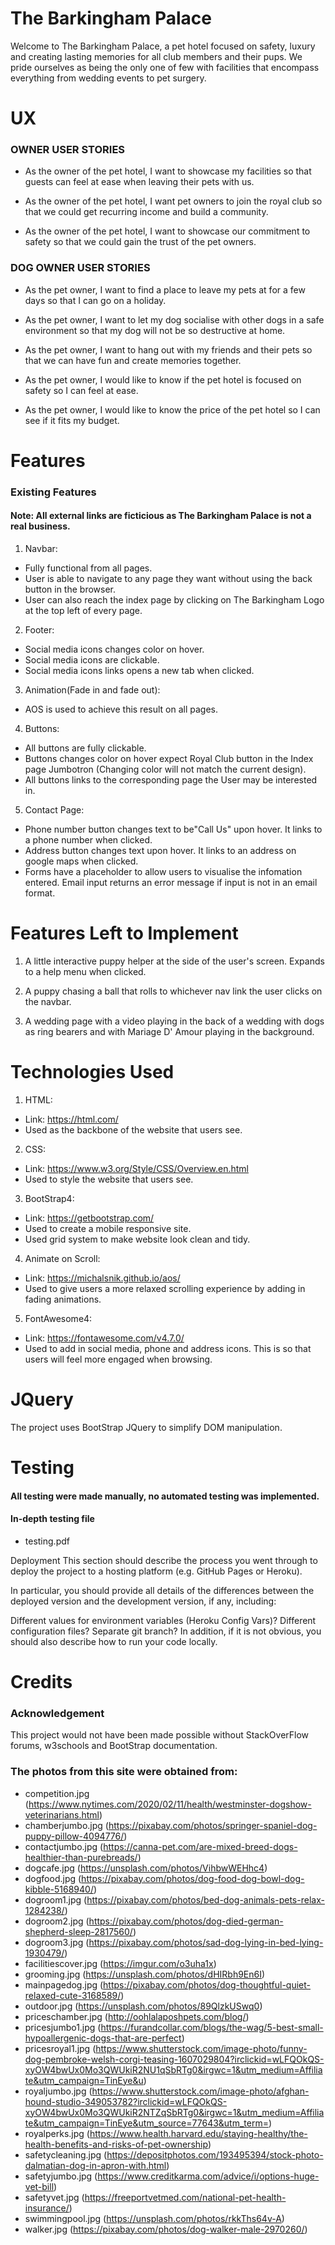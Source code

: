# The Barkingham Palace

Welcome to The Barkingham Palace, a pet hotel focused on safety, luxury and creating lasting memories for all club members and their pups. We pride ourselves as being the only one of few with facilities that encompass everything from wedding events to pet surgery.

# UX

### OWNER USER STORIES

- As the owner of the pet hotel, I want to showcase my facilities so that guests can feel
at ease when leaving their pets with us.

- As the owner of the pet hotel, I want pet owners to join the royal club so that we could get recurring income and build a community.

- As the owner of the pet hotel, I want to showcase our commitment to safety so that we could gain the trust of the pet owners.

### DOG OWNER USER STORIES

- As the pet owner, I want to find a place to leave my pets at for a few days so that I can go on a holiday.

- As the pet owner, I want to let my dog socialise with other dogs in a safe environment so that my dog will not be so destructive at home.

- As the pet owner, I want to hang out with my friends and their pets so that we can have fun and create memories together.

- As the pet owner, I would like to know if the pet hotel is focused on safety so I can feel at ease.


- As the pet owner, I would like to know the price of the pet hotel so I can see if it fits my budget.

# Features

### Existing Features

#### Note: All external links are ficticious as The Barkingham Palace is not a real business. 

1. Navbar: 
- Fully functional from all pages. 
- User is able to navigate to any page they want without using the back button in the browser. 
- User can also reach the index page by clicking on The Barkingham Logo at the top left of every page.

2. Footer: 
- Social media icons changes color on hover.
- Social media icons are clickable.
- Social media icons links opens a new tab when clicked.

3. Animation(Fade in and fade out):
- AOS is used to achieve this result on all pages.

4. Buttons:
- All buttons are fully clickable.
- Buttons changes color on hover expect Royal Club button in the Index page Jumbotron (Changing color will not match the current design). 
- All buttons links to the corresponding page the User may be interested in.

5. Contact Page:
- Phone number button changes text to be"Call Us" upon hover. It links to a phone number when clicked.
- Address button changes text upon hover. It links to an address on google maps when clicked. 
- Forms have a placeholder to allow users to visualise the infomation entered. Email input returns an error message if input is not in an email format.

# Features Left to Implement

1. A little interactive puppy helper at the side of the user's screen. Expands to a help menu when clicked.

2. A puppy chasing a ball that rolls to whichever nav link the user clicks on the navbar.

3. A wedding page with a video playing in the back of a wedding with dogs as ring bearers and with Mariage D' Amour playing in the background. 

# Technologies Used

1. HTML:
- Link: https://html.com/
- Used as the backbone of the website that users see.

2. CSS:
- Link: https://www.w3.org/Style/CSS/Overview.en.html
- Used to style the website that users see.

3. BootStrap4:
- Link: https://getbootstrap.com/
- Used to create a mobile responsive site.
- Used grid system to make website look clean and tidy.

4. Animate on Scroll:
- Link: https://michalsnik.github.io/aos/
- Used to give users a more relaxed scrolling experience by adding in fading animations.

5. FontAwesome4:
- Link: https://fontawesome.com/v4.7.0/
- Used to add in social media, phone and address icons. This is so that users will feel more engaged when browsing.

# JQuery

The project uses BootStrap JQuery to simplify DOM manipulation.

# Testing

#### All testing were made manually, no automated testing was implemented.

#### In-depth testing file 

- testing.pdf

Deployment
This section should describe the process you went through to deploy the project to a hosting platform (e.g. GitHub Pages or Heroku).

In particular, you should provide all details of the differences between the deployed version and the development version, if any, including:

Different values for environment variables (Heroku Config Vars)?
Different configuration files?
Separate git branch?
In addition, if it is not obvious, you should also describe how to run your code locally.

# Credits

### Acknowledgement

This project would not have been made possible without StackOverFlow forums, w3schools and BootStrap documentation.

### The photos from this site were obtained from:

- competition.jpg (https://www.nytimes.com/2020/02/11/health/westminster-dogshow-veterinarians.html)
- chamberjumbo.jpg (https://pixabay.com/photos/springer-spaniel-dog-puppy-pillow-4094776/)
- contactjumbo.jpg (https://canna-pet.com/are-mixed-breed-dogs-healthier-than-purebreads/)
- dogcafe.jpg (https://unsplash.com/photos/VihbwWEHhc4)
- dogfood.jpg (https://pixabay.com/photos/dog-food-dog-bowl-dog-kibble-5168940/)
- dogroom1.jpg (https://pixabay.com/photos/bed-dog-animals-pets-relax-1284238/)
- dogroom2.jpg (https://pixabay.com/photos/dog-died-german-shepherd-sleep-2817560/)
- dogroom3.jpg (https://pixabay.com/photos/sad-dog-lying-in-bed-lying-1930479/)
- facilitiescover.jpg (https://imgur.com/o3uha1x)
- grooming.jpg (https://unsplash.com/photos/dHIRbh9En6I)
- mainpagedog.jpg (https://pixabay.com/photos/dog-thoughtful-quiet-relaxed-cute-3168589/)
- outdoor.jpg (https://unsplash.com/photos/89QlzkUSwq0)
- priceschamber.jpg (http://oohlalaposhpets.com/blog/)
- pricesjumbo1.jpg (https://furandcollar.com/blogs/the-wag/5-best-small-hypoallergenic-dogs-that-are-perfect)
- pricesroyal1.jpg (https://www.shutterstock.com/image-photo/funny-dog-pembroke-welsh-corgi-teasing-1607029804?irclickid=wLFQOkQS-xyOW4bwUx0Mo3QWUkiR2NU1qSbRTg0&irgwc=1&utm_medium=Affiliate&utm_campaign=TinEye&u)
- royaljumbo.jpg (https://www.shutterstock.com/image-photo/afghan-hound-studio-349053782?irclickid=wLFQOkQS-xyOW4bwUx0Mo3QWUkiR2NTZqSbRTg0&irgwc=1&utm_medium=Affiliate&utm_campaign=TinEye&utm_source=77643&utm_term=)
- royalperks.jpg (https://www.health.harvard.edu/staying-healthy/the-health-benefits-and-risks-of-pet-ownership)
- safetycleaning.jpg (https://depositphotos.com/193495394/stock-photo-dalmatian-dog-in-apron-with.html)
- safetyjumbo.jpg (https://www.creditkarma.com/advice/i/options-huge-vet-bill)
- safetyvet.jpg (https://freeportvetmed.com/national-pet-health-insurance/)
- swimmingpool.jpg (https://unsplash.com/photos/rkkThs64v-A)
- walker.jpg (https://pixabay.com/photos/dog-walker-male-2970260/)